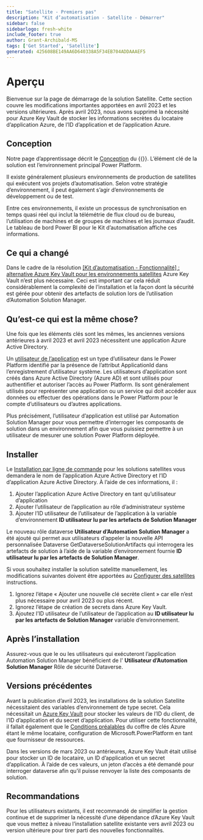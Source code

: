 ```yaml
---
title: "Satellite - Premiers pas"
description: "Kit d’automatisation - Satellite - Démarrer"
sidebar: false
sidebarlogo: fresh-white
include_footer: true
author: Grant-Archibald-MS
tags: ['Get Started', 'Satellite']
generated: 425608BE149AA6D640338A5F34EB704ADDAAAEF5
---
```


# Aperçu

Bienvenue sur la page de démarrage de la solution Satellite. Cette section couvre les modifications importantes apportées en avril 2023 et les versions ultérieures. Après avril 2023, nous avons supprimé la nécessité pour Azure Key Vault de stocker les informations secrètes du locataire d’application Azure, de l’ID d’application et de l’application Azure.

## Conception

Notre page d’apprentissage décrit le [Conception](https://learn.microsoft.com/power-automate/guidance/automation-kit/overview/introduction#conceptual-design) du {{<product-name>}}. L’élément clé de la solution est l’environnement principal Power Platform.

Il existe généralement plusieurs environnements de production de satellites qui exécutent vos projets d’automatisation. Selon votre stratégie d’environnement, il peut également s’agir d’environnements de développement ou de test.

Entre ces environnements, il existe un processus de synchronisation en temps quasi réel qui inclut la télémétrie de flux cloud ou de bureau, l’utilisation de machines et de groupes de machines et les journaux d’audit. Le tableau de bord Power BI pour le Kit d’automatisation affiche ces informations.

## Ce qui a changé

Dans le cadre de la résolution [[Kit d’automatisation - Fonctionnalité] : alternative Azure Key Vault pour les environnements satellites](https://github.com/microsoft/powercat-automation-kit/issues/84) Azure Key Vault n’est plus nécessaire. Ceci est important car cela réduit considérablement la complexité de l’installation et la façon dont la sécurité est gérée pour obtenir des artefacts de solution lors de l’utilisation d’Automation Solution Manager.

## Qu’est-ce qui est la même chose?

Une fois que les éléments clés sont les mêmes, les anciennes versions antérieures à avril 2023 et avril 2023 nécessitent une application Azure Active Directory.

Un [utilisateur de l’application](https://learn.microsoft.com/power-platform/admin/manage-application-users) est un type d’utilisateur dans le Power Platform identifié par la présence de l’attribut ApplicationId dans l’enregistrement d’utilisateur système. Les utilisateurs d’application sont créés dans Azure Active Directory (Azure AD) et sont utilisés pour authentifier et autoriser l’accès au Power Platform. Ils sont généralement utilisés pour représenter une application ou un service qui doit accéder aux données ou effectuer des opérations dans le Power Platform pour le compte d’utilisateurs ou d’autres applications.

Plus précisément, l’utilisateur d’application est utilisé par Automation Solution Manager pour vous permettre d’interroger les composants de solution dans un environnement afin que vous puissiez permettre à un utilisateur de mesurer une solution Power Platform déployée.

## Installer

Le [Installation par ligne de commande](/fr/get-started/install) pour les solutions satellites vous demandera le nom de l’application Azure Active Directory et l’ID d’application Azure Active Directory. À l’aide de ces informations, il :

1. Ajouter l’application Azure Active Directory en tant qu’utilisateur d’application
1. Ajouter l’utilisateur de l’application au rôle d’administrateur système
1. Ajouter l’ID utilisateur de l’utilisateur de l’application à la variable d’environnement **ID utilisateur lu par les artefacts de Solution Manager**

Le nouveau rôle dataverse **Utilisateur d’Automation Solution Manager** a été ajouté qui permet aux utilisateurs d’appeler la nouvelle API personnalisée Dataverse GetDataverseSolutionArtifacts qui interrogera les artefacts de solution à l’aide de la variable d’environnement fournie **ID utilisateur lu par les artefacts de Solution Manager**.

Si vous souhaitez installer la solution satelitte manuellement, les modifications suivantes doivent être apportées au [Configurer des satellites](https://learn.microsoft.com/power-automate/guidance/automation-kit/setup/satellite) instructions.

1. Ignorez l’étape « Ajouter une nouvelle clé secrète client » car elle n’est plus nécessaire pour avril 2023 ou plus récent.
1. Ignorez l’étape de création de secrets dans Azure Key Vault.
1. Ajoutez l’ID utilisateur de l’utilisateur de l’application au **ID utilisateur lu par les artefacts de Solution Manager** variable d’environnement.

## Après l’installation

Assurez-vous que le ou les utilisateurs qui exécuteront l’application Automation Solution Manager bénéficient de l' **Utilisateur d’Automation Solution Manager** Rôle de sécurité Dataverse.

## Versions précédentes

Avant la publication d’avril 2023, les installations de la solution Satellite nécessitaient des variables d’environnement de type secret. Cela nécessitait un [Azure Key Vault](https://learn.microsoft.com/power-apps/maker/data-platform/environmentvariables#use-azure-key-vault-secrets-preview) pour stocker les valeurs de l’ID du client, de l’ID d’application et du secret d’application. Pour utiliser cette fonctionnalité, il fallait également que le [Conditions préalables](https://learn.microsoft.com/power-apps/maker/data-platform/environmentvariables#prerequisites) du coffre de clés Azure étant le même locataire, configuration de Microsoft.PowerPlatform en tant que fournisseur de ressources.

Dans les versions de mars 2023 ou antérieures, Azure Key Vault était utilisé pour stocker un ID de locataire, un ID d’application et un secret d’application. À l’aide de ces valeurs, un jeton d’accès a été demandé pour interroger dataverse afin qu’il puisse renvoyer la liste des composants de solution.

## Recommandations

Pour les utilisateurs existants, il est recommandé de simplifier la gestion continue et de supprimer la nécessité d’une dépendance d’Azure Key Vault que vous mettez à niveau l’installation satellite existante vers avril 2023 ou version ultérieure pour tirer parti des nouvelles fonctionnalités.
